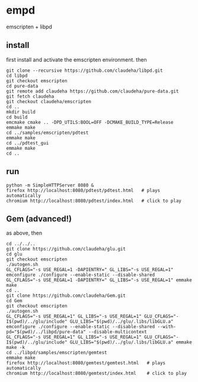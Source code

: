 # empd

emscripten + libpd

## install

first install and activate the emscripten environment. then

    git clone --recursive https://github.com/claudeha/libpd.git
    cd libpd
    git checkout emscripten
    cd pure-data
    git remote add claudeha https://github.com/claudeha/pure-data.git
    git fetch claudeha
    git checkout claudeha/emscripten
    cd ..
    mkdir build
    cd build
    emcmake cmake .. -DPD_UTILS:BOOL=OFF -DCMAKE_BUILD_TYPE=Release
    emmake make
    cd ../samples/emscripten/pdtest
    emmake make
    cd ../pdtest_gui
    emmake make
    cd ..

## run

    python -m SimpleHTTPServer 8080 &
    firefox http://localhost:8080/pdtest/pdtest.html   # plays automatically
    chromium http://localhost:8080/pdtest/index.html   # click to play

## Gem (advanced!)

as above, then

    cd ../../..
    git clone https://github.com/claudeha/glu.git
    cd glu
    git checkout emscripten
    ./autogen.sh
    GL_CFLAGS="-s USE_REGAL=1 -DAPIENTRY=" GL_LIBS="-s USE_REGAL=1" emconfigure ./configure --enable-static --disable-shared
    GL_CFLAGS="-s USE_REGAL=1 -DAPIENTRY=" GL_LIBS="-s USE_REGAL=1" emmake make
    cd ..
    git clone https://github.com/claudeha/Gem.git
    cd Gem
    git checkout emscripten
    ./autogen.sh
    GL_CFLAGS="-s USE_REGAL=1" GL_LIBS="-s USE_REGAL=1" GLU_CFLAGS="-I$(pwd)/../glu/include" GLU_LIBS="$(pwd)/../glu/.libs/libGLU.a" emconfigure ./configure --enable-static --disable-shared --with-pd="$(pwd)/../libpd/pure-data" --disable-multicontext
    GL_CFLAGS="-s USE_REGAL=1" GL_LIBS="-s USE_REGAL=1" GLU_CFLAGS="-I$(pwd)/../glu/include" GLU_LIBS="$(pwd)/../glu/.libs/libGLU.a" emmake make -k
    cd ../libpd/samples/emscripten/gemtest
    emmake make
    firefox http://localhost:8080/gemtest/gemtest.html   # plays automatically
    chromium http://localhost:8080/gemtest/index.html    # click to play
